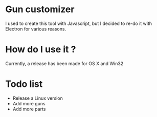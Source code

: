 # Gun customizer
I used to create this tool with Javascript, but I decided to re-do it with
Electron for various reasons.

# How do I use it ?
Currently, a release has been made for OS X and Win32

# Todo list
- Release a Linux version
- Add more guns
- Add more parts
